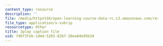 ```yaml
---
content_type: resource
description: ''
file: /media/https%3A/open-learning-course-data-rc.s3.amazonaws.com/res-18-009-learn-differential-equations-up-close-with-gilbert-strang-and-cleve-moler-fall-2015/7d6f3feb1d4d526582b720ea84e95b3d_-D4GDdxJrpg.vtt
file_type: application/x-subrip
resourcetype: Other
title: 3play caption file
uid: 7d6f3feb-1d4d-5265-82b7-20ea84e95b3d
---
```

